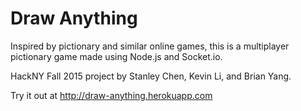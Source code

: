 # Draw Anything
Inspired by pictionary and similar online games, this is a multiplayer pictionary game made using Node.js and Socket.io.

HackNY Fall 2015 project by Stanley Chen, Kevin Li, and Brian Yang.

Try it out at http://draw-anything.herokuapp.com
